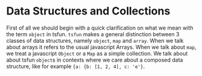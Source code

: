 # Data Structures and Collections

First of all we should begin with a quick clarification on what we mean with the term 
`object` in tsfun. `tsfun` makes a general distinction between 3 classes of data structures,
namely `object`, `map` and `array`. When we talk about arrays it refers to the usual javascript
Arrays. When we talk about `map`, we treat a javascript `Object` or a `Map` as a simple collection.
We talk about about tsfun `object`s in contexts where we care about a composed data structure, like
for example `{a: {b: [1, 2, 4], c: 'e'}`.